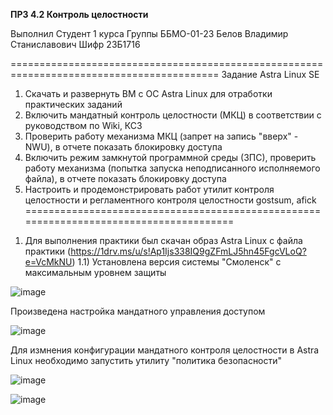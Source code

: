 **ПРЗ 4.2 Контроль целостности**

Выполнил
Студент 1 курса
Группы ББМО-01-23 
Белов Владимир Станиславович
Шифр 23Б1716

==========================================================================================
Задание
Astra Linux SE
1. Скачать и развернуть ВМ с ОС Astra Linux для отработки практических заданий
2. Включить мандатный контроль целостности (МКЦ) в соответствии с руководством по Wiki, КСЗ
3. Проверить работу механизма МКЦ (запрет на запись "вверх" - NWU), в отчете показать
блокировку доступа
4. Включить режим замкнутой программной среды (ЗПС), проверить работу механизма (попытка
запуска неподписанного исполняемого файла), в отчете показать блокировку доступа
5. Настроить и продемонстрировать работ утилит контроля целостности и регламентного
контроля целостности gostsum, afick
=======================================================================================
1) Для выполнения практики был скачан образ Astra Linux с файла практики (https://1drv.ms/u/s!Ap1Ijs338IQ9gZFmLJ5hn45FgcVLoQ?e=VcMkNU)
1.1) Установлена версия системы "Смоленск" с максимальным уровнем защиты

![image](https://github.com/V0vochka/Praktika-4/assets/70959108/2bfbb911-5e49-434a-9ed9-8d57e8dec769)

Произведена настройка мандатного управления доступом

![image](https://github.com/V0vochka/Praktika-4/assets/70959108/ff192f9c-13f3-4595-835a-f9af7891e363)

Для измнения конфигурации мандатного контроля целостности в Astra Linux необходимо запустить утилиту "политика безопасности"

![image](https://github.com/V0vochka/Praktika-4/assets/70959108/62a27f1c-feb9-46ee-8d84-4e64d5a34eae)


![image](https://github.com/V0vochka/Praktika-4/assets/70959108/ab1d4aae-6f47-4fbc-8b00-c819c91b1a4f)

